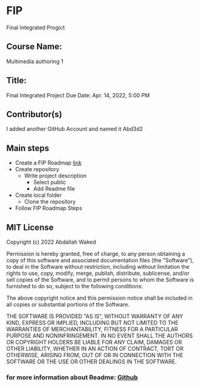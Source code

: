 # FIP

Final Integrated Progict

## Course Name:

Multimedia authoring 1

## Title:

Final Integrated Project Due Date: Apr. 14, 2022, 5:00 PM

## Contributor(s)

I added another GitHub Account and named it Abd3d2

## Main steps

- Create a FIP Roadmap
  [link](https://docs.google.com/document/d/1fFbOg530jJUBU6k0f7PtCueAUAp55j4EDJM-XQ1f5GY/edit?usp=sharing)
- Create repository
  - Write project description
    - Select public
    - Add Readme file
- Create local folder
  - Clone the repository
- Follow FIP Roadmap Steps

## MIT License

Copyright (c) 2022 Abdallah Waked

Permission is hereby granted, free of charge, to any person obtaining a copy
of this software and associated documentation files (the "Software"), to deal
in the Software without restriction, including without limitation the rights
to use, copy, modify, merge, publish, distribute, sublicense, and/or sell
copies of the Software, and to permit persons to whom the Software is
furnished to do so, subject to the following conditions:

The above copyright notice and this permission notice shall be included in all
copies or substantial portions of the Software.

THE SOFTWARE IS PROVIDED "AS IS", WITHOUT WARRANTY OF ANY KIND, EXPRESS OR
IMPLIED, INCLUDING BUT NOT LIMITED TO THE WARRANTIES OF MERCHANTABILITY,
FITNESS FOR A PARTICULAR PURPOSE AND NONINFRINGEMENT. IN NO EVENT SHALL THE
AUTHORS OR COPYRIGHT HOLDERS BE LIABLE FOR ANY CLAIM, DAMAGES OR OTHER
LIABILITY, WHETHER IN AN ACTION OF CONTRACT, TORT OR OTHERWISE, ARISING FROM,
OUT OF OR IN CONNECTION WITH THE SOFTWARE OR THE USE OR OTHER DEALINGS IN THE
SOFTWARE.

### for more information about Readme: [Github](https://github.com/fefong/markdown_readme)
